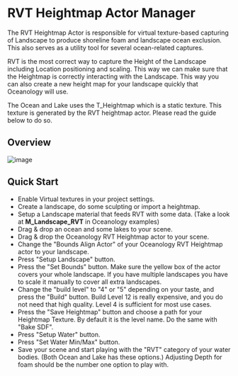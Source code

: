 # RVT Heightmap Actor Manager
The RVT Heightmap Actor is responsible for virtual texture-based capturing of Landscape to produce shoreline foam and landscape ocean exclusion. This also serves as a utility tool for several ocean-related captures.

RVT is the most correct way to capture the Height of the Landscape including Location positioning and scaling. This way we can make sure that the Heightmap is correctly interacting with the Landscape. This way you can also create a new height map for your landscape quickly that Oceanology will use.

The Ocean and Lake uses the T_Heightmap which is a static texture. This texture is generated by the RVT heightmap actor. Please read the guide below to do so.

## Overview
![image](https://github.com/Galidar/Oceanology/assets/6297275/02b9e755-e977-4c66-b557-060652b3a28a)



## Quick Start
* Enable Virtual textures in your project settings.
* Create a landscape, do some sculpting or import a heightmap.
* Setup a Landscape material that feeds RVT with some data. (Take a look at **M_Landscape_RVT** in Oceanology examples)
* Drag & drop an ocean and some lakes to your scene.
* Drag & drop the Oceanology RVT Heightmap actor to your scene.
* Change the "Bounds Align Actor" of your Oceanology RVT Heightmap actor to your landscape.
* Press "Setup Landscape" button.
* Press the "Set Bounds" button. Make sure the yellow box of the actor covers your whole landscape. If you have multiple landscapes you have to scale it manually to cover all extra landscapes.
* Change the "build level" to "4" or "5" depending on your taste, and press the "Build" button. Build Level 12 is really expensive, and you do not need that high quality. Level 4 is sufficient for most use cases.
* Press the "Save Heightmap" button and choose a path for your Heightmap Texture. By default it is the level name. Do the same with "Bake SDF".
* Press "Setup Water" button.
* Press "Set Water Min/Max" button.
* Save your scene and start playing with the "RVT" category of your water bodies. (Both Ocean and Lake has these options.) Adjusting Depth for foam should be the number one option to play with.


